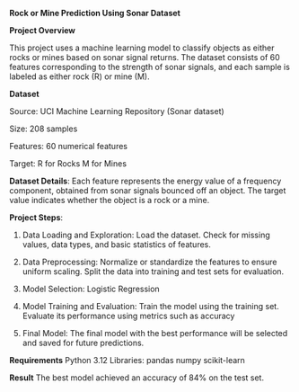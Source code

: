 **Rock or Mine Prediction Using Sonar Dataset**

**Project Overview**

       

This project uses a machine learning model to classify objects as either rocks or mines based on sonar signal returns. The dataset consists of 60 features corresponding to the strength of sonar signals, and each sample is labeled as either rock (R) or mine (M).

**Dataset**

Source: UCI Machine Learning Repository (Sonar dataset)

Size: 208 samples

Features: 60 numerical features

Target:
R for Rocks
M for Mines

**Dataset Details**:
Each feature represents the energy value of a frequency component, obtained from sonar signals bounced off an object.
The target value indicates whether the object is a rock or a mine.

**Project Steps**:
1. Data Loading and Exploration:
Load the dataset.
Check for missing values, data types, and basic statistics of features.

2. Data Preprocessing:
Normalize or standardize the features to ensure uniform scaling.
Split the data into training and test sets for evaluation.

3. Model Selection:
Logistic Regression

4. Model Training and Evaluation:
Train the model using the training set.
Evaluate its performance using metrics such as accuracy

5. Final Model:
The final model with the best performance will be selected and saved for future predictions.

**Requirements**
Python 3.12
Libraries:
pandas
numpy
scikit-learn

**Result**
The best model achieved an accuracy of 84% on the test set.
